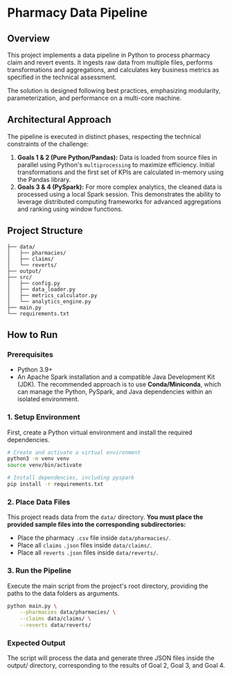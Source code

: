 # Pharmacy Data Pipeline

## Overview

This project implements a data pipeline in Python to process pharmacy claim and revert events. It ingests raw data from multiple files, performs transformations and aggregations, and calculates key business metrics as specified in the technical assessment.

The solution is designed following best practices, emphasizing modularity, parameterization, and performance on a multi-core machine.

## Architectural Approach

The pipeline is executed in distinct phases, respecting the technical constraints of the challenge:

1.  **Goals 1 & 2 (Pure Python/Pandas):** Data is loaded from source files in parallel using Python's `multiprocessing` to maximize efficiency. Initial transformations and the first set of KPIs are calculated in-memory using the Pandas library.
2.  **Goals 3 & 4 (PySpark):** For more complex analytics, the cleaned data is processed using a local Spark session. This demonstrates the ability to leverage distributed computing frameworks for advanced aggregations and ranking using window functions.

## Project Structure
```
├── data/
│   ├── pharmacies/
│   ├── claims/
│   └── reverts/
├── output/
├── src/
│   ├── config.py
│   ├── data_loader.py
│   ├── metrics_calculator.py
│   └── analytics_engine.py
├── main.py
└── requirements.txt
```



## How to Run

### Prerequisites
- Python 3.9+
- An Apache Spark installation and a compatible Java Development Kit (JDK). The recommended approach is to use **Conda/Miniconda**, which can manage the Python, PySpark, and Java dependencies within an isolated environment.

### 1. Setup Environment
First, create a Python virtual environment and install the required dependencies.
```bash
# Create and activate a virtual environment
python3 -m venv venv
source venv/bin/activate

# Install dependencies, including pyspark
pip install -r requirements.txt
```

### 2. Place Data Files
This project reads data from the `data/` directory. **You must place the provided sample files into the corresponding subdirectories:**
- Place the pharmacy `.csv` file inside `data/pharmacies/`.
- Place all `claims` `.json` files inside `data/claims/`.
- Place all `reverts` `.json` files inside `data/reverts/`.

### 3. Run the Pipeline
Execute the main script from the project's root directory, providing the paths to the data folders as arguments.
```bash
python main.py \
    --pharmacies data/pharmacies/ \
    --claims data/claims/ \
    --reverts data/reverts/
```


### Expected Output
The script will process the data and generate three JSON files inside the output/ directory, corresponding to the results of Goal 2, Goal 3, and Goal 4.



